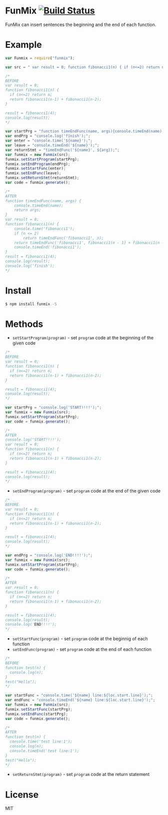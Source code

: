 FunMix [![Build Status](https://travis-ci.org/yosuke-furukawa/funmix.svg?branch=master)](https://travis-ci.org/yosuke-furukawa/funmix)
========================

FunMix can insert sentences the beginning and the end of each function.

Example
========================

```javascript
var Funmix = require("funmix");

var src = " var result = 0; function fibonacci1(n) { if (n<=2) return n; return fibonacci1(n-1) + fibonacci1(n-2); } ";

/*
BEFORE
var result = 0;
function fibonacci1(n) {
  if (n<=2) return n;
  return fibonacci1(n-1) + fibonacci1(n-2);
}

result = fibonacci1(4);
console.log(result);
*/ 

var startPrg = "function timeEndFunc(name, args){console.timeEnd(name); return args;}";
var endPrg = "console.log('finish');";
var enter = "console.time('${name}');";
var leave = "console.timeEnd('${name}');";
var returnStmt = "timeEndFunc('${name}', ${arg});";
var funmix = new Funmix(src);
funmix.setStartProgram(startPrg);
funmix.setEndProgram(endPrg);
funmix.setStartFunc(enter);
funmix.setEndFunc(leave);
funmix.setReturnStmt(returnStmt);
var code = funmix.generate();

/*
AFTER
function timeEndFunc(name, args) {
    console.timeEnd(name);
    return args;
}
var result = 0;
function fibonacci1(n) {
    console.time('fibonacci1');
    if (n <= 2)
        return timeEndFunc('fibonacci1', n);
    return timeEndFunc('fibonacci1', fibonacci1(n - 1) + fibonacci1(n - 2));
    console.timeEnd('fibonacci1');
}
result = fibonacci1(4);
console.log(result);
console.log('finish');
*/ 
```


Install
===========

```sh
$ npm install funmix -S
```

Methods
===========

- `setStartProgram(program)` - set `program` code at the beginning of the given code

```javascript
/*
BEFORE
var result = 0;
function fibonacci1(n) {
  if (n<=2) return n;
  return fibonacci1(n-1) + fibonacci1(n-2);
}

result = fibonacci1(4);
console.log(result);
*/ 

var startPrg = "console.log('START!!!!');";
var funmix = new Funmix(src);
funmix.setStartProgram(startPrg);
var code = funmix.generate();

/*
AFTER
console.log('START!!!!');
var result = 0;
function fibonacci1(n) {
  if (n<=2) return n;
  return fibonacci1(n-1) + fibonacci1(n-2);
}

result = fibonacci1(4);
console.log(result);
*/ 

```


- `setEndProgram(program)` - set `program` code at the end of the given code

```javascript
/*
BEFORE
var result = 0;
function fibonacci1(n) {
  if (n<=2) return n;
  return fibonacci1(n-1) + fibonacci1(n-2);
}

result = fibonacci1(4);
console.log(result);
*/ 

var endPrg = "console.log('END!!!!');";
var funmix = new Funmix(src);
funmix.setStartProgram(startPrg);
var code = funmix.generate();

/*
AFTER
var result = 0;
function fibonacci1(n) {
  if (n<=2) return n;
  return fibonacci1(n-1) + fibonacci1(n-2);
}

result = fibonacci1(4);
console.log(result);
console.log('END!!!!');
*/ 

```


- `setStartFunc(program)` - set `program` code at the beginnig of each function
- `setEndFunc(program)` - set `program` code at the end of each function

```javascript
/*
BEFORE
function test(n) {
  console.log(n);
}
test("Hello");
*/ 

var startFunc = "console.time('${name} line:${loc.start.line}');";
var endFunc = "console.timeEnd('${name} line:${loc.start.line}');";
var funmix = new Funmix(src);
funmix.setStartFunc(startPrg);
funmix.setEndFunc(startPrg);
var code = funmix.generate();

/*
AFTER
function test(n) {
  console.time('test line:1');
  console.log(n);
  console.timeEnd('test line:1');
}
test("Hello");
*/ 

```

- `setReturnStmt(program)` - set `program` code at the return statement



License
===========

MIT
